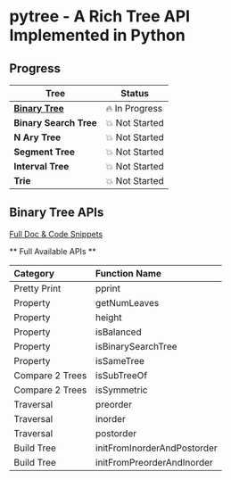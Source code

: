 # pytree - A Rich Tree API Implemented in Python

## Progress

| Tree                                  | Status             |
|---------------------------------------|--------------------|
| [**Binary Tree**](docs/BinaryTree.md) | :fire: In Progress |
| **Binary Search Tree**                | :boom: Not Started |
| **N Ary Tree**                        | :boom: Not Started |
| **Segment Tree**                      | :boom: Not Started |
| **Interval Tree**                     | :boom: Not Started |
| **Trie**                              | :boom: Not Started |

## Binary Tree APIs
[Full Doc & Code Snippets](docs/BinaryTree.md)

** Full Available APIs **

| Category        | Function Name               |
|:----------------|:----------------------------|
| Pretty Print    | pprint                      |
| Property        | getNumLeaves                |
| Property        | height                      |
| Property        | isBalanced                  |
| Property        | isBinarySearchTree          |
| Property        | isSameTree                  |
| Compare 2 Trees | isSubTreeOf                 |
| Compare 2 Trees | isSymmetric                 |
| Traversal       | preorder                    |
| Traversal       | inorder                     |
| Traversal       | postorder                   |
| Build Tree      | initFromInorderAndPostorder |
| Build Tree      | initFromPreorderAndInorder  |